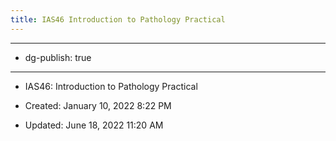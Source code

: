 ```yaml
---
title: IAS46 Introduction to Pathology Practical
---
```


- --

- dg-publish: true

- --

- IAS46: Introduction to Pathology Practical

- Created: January 10, 2022 8:22 PM

- Updated: June 18, 2022 11:20 AM

